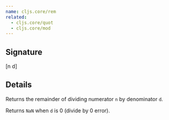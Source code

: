 ```yaml
---
name: cljs.core/rem
related:
  - cljs.core/quot
  - cljs.core/mod
---
```


## Signature
[n d]


## Details

Returns the remainder of dividing numerator `n` by denominator `d`.

Returns `NaN` when `d` is 0 (divide by 0 error).
